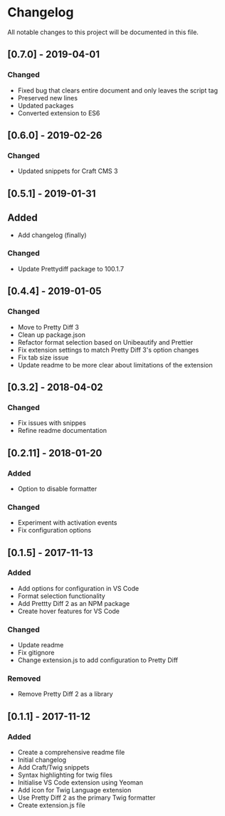 # Changelog

All notable changes to this project will be documented in this file.

## [0.7.0] - 2019-04-01

### Changed

- Fixed bug that clears entire document and only leaves the script tag
- Preserved new lines
- Updated packages
- Converted extension to ES6

## [0.6.0] - 2019-02-26

### Changed

- Updated snippets for Craft CMS 3

## [0.5.1] - 2019-01-31

## Added

- Add changelog (finally)

### Changed

- Update Prettydiff package to 100.1.7

## [0.4.4] - 2019-01-05

### Changed

- Move to Pretty Diff 3
- Clean up package.json
- Refactor format selection based on Unibeautify and Prettier
- Fix extension settings to match Pretty Diff 3's option changes
- Fix tab size issue
- Update readme to be more clear about limitations of the extension

## [0.3.2] - 2018-04-02

### Changed

- Fix issues with snippes
- Refine readme documentation

## [0.2.11] - 2018-01-20

### Added

- Option to disable formatter

### Changed

- Experiment with activation events
- Fix configuration options

## [0.1.5] - 2017-11-13

### Added

- Add options for configuration in VS Code
- Format selection functionality
- Add Prettty Diff 2 as an NPM package
- Create hover features for VS Code

### Changed

- Update readme
- Fix gitignore
- Change extension.js to add configuration to Pretty Diff

### Removed

- Remove Pretty Diff 2 as a library

## [0.1.1] - 2017-11-12

### Added

- Create a comprehensive readme file
- Initial changelog
- Add Craft/Twig snippets
- Syntax highlighting for twig files
- Initialise VS Code extension using Yeoman
- Add icon for Twig Language extension
- Use Pretty Diff 2 as the primary Twig formatter
- Create extension.js file
